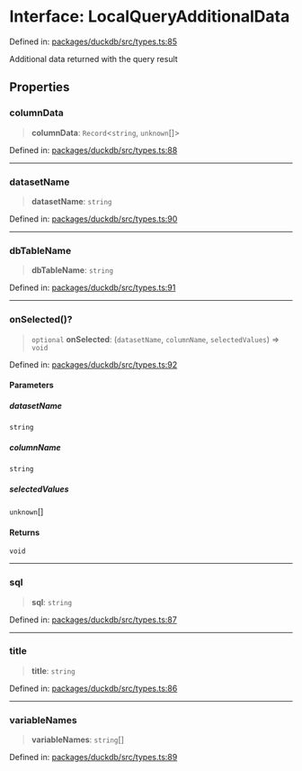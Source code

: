 # Interface: LocalQueryAdditionalData

Defined in: [packages/duckdb/src/types.ts:85](https://github.com/GeoDaCenter/openassistant/blob/a9f2271d1019f6c25c10dd4b3bdb64fcf16999b2/packages/duckdb/src/types.ts#L85)

Additional data returned with the query result

## Properties

### columnData

> **columnData**: `Record`\<`string`, `unknown`[]\>

Defined in: [packages/duckdb/src/types.ts:88](https://github.com/GeoDaCenter/openassistant/blob/a9f2271d1019f6c25c10dd4b3bdb64fcf16999b2/packages/duckdb/src/types.ts#L88)

***

### datasetName

> **datasetName**: `string`

Defined in: [packages/duckdb/src/types.ts:90](https://github.com/GeoDaCenter/openassistant/blob/a9f2271d1019f6c25c10dd4b3bdb64fcf16999b2/packages/duckdb/src/types.ts#L90)

***

### dbTableName

> **dbTableName**: `string`

Defined in: [packages/duckdb/src/types.ts:91](https://github.com/GeoDaCenter/openassistant/blob/a9f2271d1019f6c25c10dd4b3bdb64fcf16999b2/packages/duckdb/src/types.ts#L91)

***

### onSelected()?

> `optional` **onSelected**: (`datasetName`, `columnName`, `selectedValues`) => `void`

Defined in: [packages/duckdb/src/types.ts:92](https://github.com/GeoDaCenter/openassistant/blob/a9f2271d1019f6c25c10dd4b3bdb64fcf16999b2/packages/duckdb/src/types.ts#L92)

#### Parameters

##### datasetName

`string`

##### columnName

`string`

##### selectedValues

`unknown`[]

#### Returns

`void`

***

### sql

> **sql**: `string`

Defined in: [packages/duckdb/src/types.ts:87](https://github.com/GeoDaCenter/openassistant/blob/a9f2271d1019f6c25c10dd4b3bdb64fcf16999b2/packages/duckdb/src/types.ts#L87)

***

### title

> **title**: `string`

Defined in: [packages/duckdb/src/types.ts:86](https://github.com/GeoDaCenter/openassistant/blob/a9f2271d1019f6c25c10dd4b3bdb64fcf16999b2/packages/duckdb/src/types.ts#L86)

***

### variableNames

> **variableNames**: `string`[]

Defined in: [packages/duckdb/src/types.ts:89](https://github.com/GeoDaCenter/openassistant/blob/a9f2271d1019f6c25c10dd4b3bdb64fcf16999b2/packages/duckdb/src/types.ts#L89)
